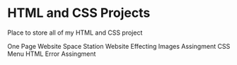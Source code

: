 # HTML and CSS Projects
 Place to store all of my HTML and CSS project
<p>
  One Page Website
  Space Station Website
  Effecting Images Assingment
  CSS Menu
  HTML Error Assingment
</p>
